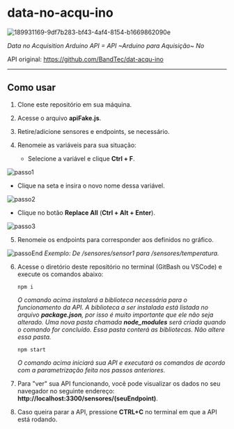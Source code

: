 # data-no-acqu-ino
![189931169-9df7b283-bf43-4af4-8154-b1669862090e](https://github.com/user-attachments/assets/a1b121a0-206b-4a31-8393-51bf92604dfa)

_Data no Acquisition Arduino API = API ~Arduino para Aquisição~ No_

API original: https://github.com/BandTec/dat-acqu-ino

<hr>

## Como usar

1. Clone este repositório em sua máquina.

2. Acesse o arquivo **apiFake.js**.

3. Retire/adicione sensores e endpoints, se necessário.

4. Renomeie as variáveis para sua situação:

   - Selecione a variável e clique **Ctrl + F**.
     
![passo1](https://github.com/user-attachments/assets/32ef6756-0b58-4ef2-a0a7-6a7edfccb14e)

   - Clique na seta e insira o novo nome dessa variável.
     
![passo2](https://github.com/user-attachments/assets/c3105db3-1386-46b3-80de-ef03ae4ba159)


   - Clique no botão **Replace All** (**Ctrl + Alt + Enter**).
     
![passo3](https://github.com/user-attachments/assets/7a9fa251-a293-47b0-8799-d49410c2bc60)


5. Renomeie os endpoints para corresponder aos definidos no gráfico.
   
![passoEnd](https://github.com/user-attachments/assets/2aa31fd1-0b57-4f45-85a8-30279ba68cf1)
   _Exemplo: De /sensores/sensor1 para /sensores/temperatura._

6. Acesse o diretório deste repositório no terminal (GitBash ou VSCode) e execute os comandos abaixo:

   `npm i`
   
   _O comando acima instalará a biblioteca necessária para o funcionamento da API. A biblioteca a ser instalada está listada no arquivo **package.json**, por isso é muito importante que ele não seja alterado. Uma nova pasta chamada **node_modules** será criada quando o comando for concluído. Essa pasta conterá as bibliotecas. Não altere essa pasta._

   `npm start`
   
   _O comando acima iniciará sua API e executará os comandos de acordo com a parametrização feita nos passos anteriores._

7. Para "ver" sua API funcionando, você pode visualizar os dados no seu navegador no seguinte endereço: **http://localhost:3300/sensores/(seuEndpoint)**.

8. Caso queira parar a API, pressione **CTRL+C** no terminal em que a API está rodando.

